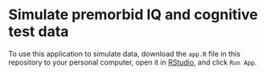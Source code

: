 # Simulate premorbid IQ and cognitive test data

To use this application to simulate data, download the `app.R` file in this repository to your personal computer, open it in [RStudio](https://rstudio.com/), and click `Run App`.
